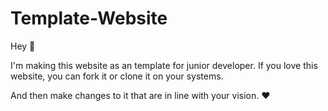 # Template-Website
 
Hey 🤼

I'm making this website as an template for junior developer. If you love this website, you can fork it or clone it on your systems.

And then make changes to it that are in line with your vision. ❤
